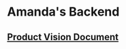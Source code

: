 # Amanda's Backend
## [Product Vision Document](https://docs.google.com/document/d/1klgmWjCPXpTEiG7nOPODfYijZNtJ55v6Zmt4drLspSg/edit?usp=sharing)
